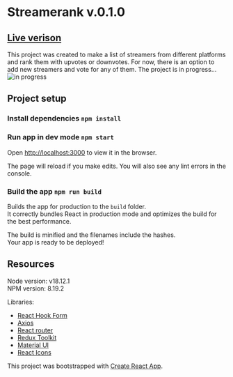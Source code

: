 # Streamerank v.0.1.0
## [Live verison](https://stgran66.github.io/streamerank/)
This project was created to make a list of streamers from different platforms and rank them with upvotes or downvotes.
For now, there is an option to add new streamers and vote for any of them. The project is in progress... <img src="https://media.giphy.com/media/XzqEFZ06NSFgXaut2g/giphy.gif" alt="in progress"/>
## Project setup

### Install dependencies `npm install`

### Run app in dev mode `npm start`

Open [http://localhost:3000](http://localhost:3000) to view it in the browser.

The page will reload if you make edits.
You will also see any lint errors in the console.

### Build the app `npm run build`

Builds the app for production to the `build` folder.\
It correctly bundles React in production mode and optimizes the build for the best performance.

The build is minified and the filenames include the hashes.\
Your app is ready to be deployed!

## Resources

Node version: v18.12.1  
NPM version: 8.19.2

Libraries:

- [React Hook Form](https://react-hook-form.com/)
- [Axios](https://axios-http.com/)
- [React router](https://reactrouter.com/en/main)
- [Redux Toolkit](https://redux-toolkit.js.org)
- [Material UI](https://mui.com/)
- [React Icons](https://react-icons.github.io/react-icons/)

This project was bootstrapped with [Create React App](https://github.com/facebook/create-react-app).
